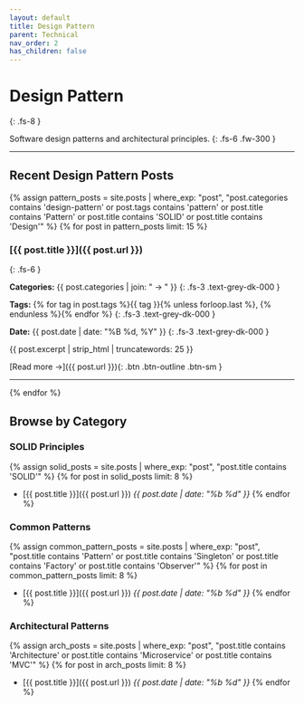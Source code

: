```yaml
---
layout: default
title: Design Pattern
parent: Technical
nav_order: 2
has_children: false
---
```


# Design Pattern
{: .fs-8 }

Software design patterns and architectural principles.
{: .fs-6 .fw-300 }

---

## Recent Design Pattern Posts

{% assign pattern_posts = site.posts | where_exp: "post", "post.categories contains 'design-pattern' or post.tags contains 'pattern' or post.title contains 'Pattern' or post.title contains 'SOLID' or post.title contains 'Design'" %}
{% for post in pattern_posts limit: 15 %}

### [{{ post.title }}]({{ post.url }})
{: .fs-6 }

**Categories:** {{ post.categories | join: " → " }}
{: .fs-3 .text-grey-dk-000 }

**Tags:** {% for tag in post.tags %}{{ tag }}{% unless forloop.last %}, {% endunless %}{% endfor %}
{: .fs-3 .text-grey-dk-000 }

**Date:** {{ post.date | date: "%B %d, %Y" }}
{: .fs-3 .text-grey-dk-000 }

{{ post.excerpt | strip_html | truncatewords: 25 }}

[Read more →]({{ post.url }}){: .btn .btn-outline .btn-sm }

---

{% endfor %}

## Browse by Category

### SOLID Principles
{% assign solid_posts = site.posts | where_exp: "post", "post.title contains 'SOLID'" %}
{% for post in solid_posts limit: 8 %}
- [{{ post.title }}]({{ post.url }}) *{{ post.date | date: "%b %d" }}*
{% endfor %}

### Common Patterns
{% assign common_pattern_posts = site.posts | where_exp: "post", "post.title contains 'Pattern' or post.title contains 'Singleton' or post.title contains 'Factory' or post.title contains 'Observer'" %}
{% for post in common_pattern_posts limit: 8 %}
- [{{ post.title }}]({{ post.url }}) *{{ post.date | date: "%b %d" }}*
{% endfor %}

### Architectural Patterns
{% assign arch_posts = site.posts | where_exp: "post", "post.title contains 'Architecture' or post.title contains 'Microservice' or post.title contains 'MVC'" %}
{% for post in arch_posts limit: 8 %}
- [{{ post.title }}]({{ post.url }}) *{{ post.date | date: "%b %d" }}*
{% endfor %}

